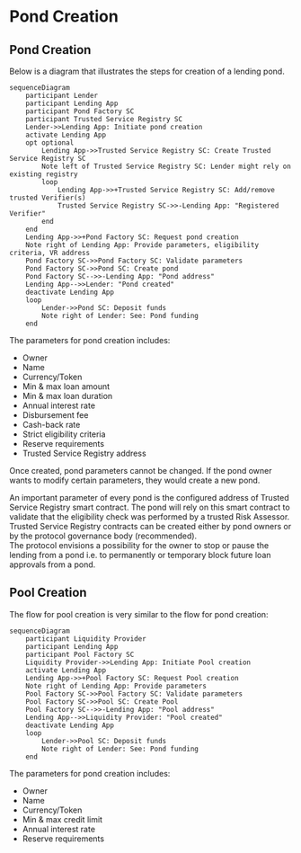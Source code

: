 # Pond Creation

## Pond Creation
Below is a diagram that illustrates the steps for creation of a lending pond.
```mermaid
sequenceDiagram
    participant Lender
    participant Lending App
    participant Pond Factory SC
    participant Trusted Service Registry SC
    Lender->>Lending App: Initiate pond creation
    activate Lending App
    opt optional
        Lending App->>Trusted Service Registry SC: Create Trusted Service Registry SC
        Note left of Trusted Service Registry SC: Lender might rely on existing registry
        loop
            Lending App->>+Trusted Service Registry SC: Add/remove trusted Verifier(s)
            Trusted Service Registry SC->>-Lending App: "Registered Verifier"
        end
    end
    Lending App->>+Pond Factory SC: Request pond creation
    Note right of Lending App: Provide parameters, eligibility criteria, VR address
    Pond Factory SC->>Pond Factory SC: Validate parameters
    Pond Factory SC->>Pond SC: Create pond
    Pond Factory SC-->>-Lending App: "Pond address"
    Lending App-->>Lender: "Pond created"
    deactivate Lending App
    loop
        Lender->>Pond SC: Deposit funds
        Note right of Lender: See: Pond funding
    end
```
The parameters for pond creation includes:
- Owner
- Name
- Currency/Token
- Min & max loan amount
- Min & max loan duration
- Annual interest rate
- Disbursement fee
- Cash-back rate
- Strict eligibility criteria
- Reserve requirements
- Trusted Service Registry address

Once created, pond parameters cannot be changed. If the pond owner wants to modify certain parameters, they would create a new pond.

An important parameter of every pond is the configured address of Trusted Service Registry smart contract. The pond will rely on this smart contract to validate that the eligibility check was performed by a trusted Risk Assessor. Trusted Service Registry contracts can be created either by pond owners or by the protocol governance body (recommended).  
The protocol envisions a possibility for the owner to stop or pause the lending from a pond i.e. to permanently or temporary block future loan approvals from a pond.

## Pool Creation
The flow for pool creation is very similar to the flow for pond creation:
```mermaid
sequenceDiagram
    participant Liquidity Provider
    participant Lending App
    participant Pool Factory SC
    Liquidity Provider->>Lending App: Initiate Pool creation
    activate Lending App
    Lending App->>+Pool Factory SC: Request Pool creation
    Note right of Lending App: Provide parameters
    Pool Factory SC->>Pool Factory SC: Validate parameters
    Pool Factory SC->>Pool SC: Create Pool
    Pool Factory SC-->>-Lending App: "Pool address"
    Lending App-->>Liquidity Provider: "Pool created"
    deactivate Lending App
    loop
        Lender->>Pool SC: Deposit funds
        Note right of Lender: See: Pond funding
    end
```
The parameters for pond creation includes:
- Owner
- Name
- Currency/Token
- Min & max credit limit
- Annual interest rate
- Reserve requirements